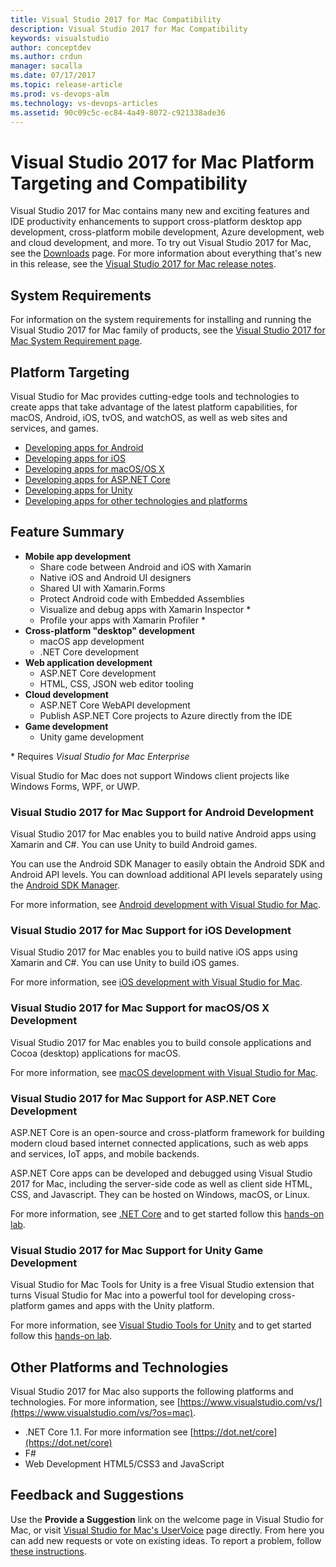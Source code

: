 ```yaml
---
title: Visual Studio 2017 for Mac Compatibility
description: Visual Studio 2017 for Mac Compatibility
keywords: visualstudio
author: conceptdev
ms.author: crdun
manager: sacalla
ms.date: 07/17/2017
ms.topic: release-article
ms.prod: vs-devops-alm
ms.technology: vs-devops-articles
ms.assetid: 90c09c5c-ec84-4a49-8072-c921338ade36
---
```



# Visual Studio 2017 for Mac Platform Targeting and Compatibility

Visual Studio 2017 for Mac contains many new and exciting features and IDE productivity enhancements to 
support cross-platform desktop app development, cross-platform mobile development, Azure development, web and cloud development, 
and more. To try out Visual Studio 2017 for Mac, see the [Downloads](https://www.visualstudio.com/vs/visual-studio-mac/) page. 
For more information about everything that's new in this release, see the 
[Visual Studio 2017 for Mac release notes](/news/releasenotes/vs2017-mac-relnotes).

## System Requirements
For information on the system requirements for installing and running the Visual Studio 2017 for Mac family of products, see the [Visual Studio 2017 for Mac System Requirement page](/productinfo/vs2017-system-requirements-mac).

## Platform Targeting
Visual Studio for Mac provides cutting-edge tools and technologies to create apps that take advantage of the 
latest platform capabilities, for macOS, Android, iOS, tvOS, and watchOS, as well as web sites and services, and games. 

* [Developing apps for Android](#developAndroid)
* [Developing apps for iOS](#developIOS)
* [Developing apps for macOS/OS X](#developMacOS)
* [Developing apps for ASP.NET Core](#developdotnetcore)
* [Developing apps for Unity](#developUnity)
* [Developing apps for other technologies and platforms](#developOther)

## <a id="featuresummary" />Feature Summary

- **Mobile app development**
    * Share code between Android and iOS with Xamarin
    * Native iOS and Android UI designers
    * Shared UI with Xamarin.Forms
    * Protect Android code with Embedded Assemblies
    * Visualize and debug apps with Xamarin Inspector \*
    * Profile your apps with Xamarin Profiler \* 
- **Cross-platform "desktop" development**
    * macOS app development
    * .NET Core development 
- **Web application development**
    * ASP.NET Core development
    * HTML, CSS, JSON web editor tooling 
- **Cloud development**
    * ASP.NET Core WebAPI development
    * Publish ASP.NET Core projects to Azure directly from the IDE
- **Game development**		
    * Unity game development

\* Requires *Visual Studio for Mac Enterprise*

Visual Studio for Mac does not support Windows client projects like Windows Forms, WPF, or UWP.

### <a id="developAndroid"> </a>Visual Studio 2017 for Mac Support for Android Development

Visual Studio 2017 for Mac enables you to build native Android apps using Xamarin and C#. You can use Unity to build Android games.

You can use the Android SDK Manager to easily obtain the Android SDK and Android API levels. 
You can download additional API levels separately using the [Android SDK Manager](https://go.microsoft.com/fwlink/?LinkId=808333). 

For more information, see [Android development with Visual Studio for Mac](https://developer.xamarin.com/guides/android/).

### <a id="developIOS"> </a>Visual Studio 2017 for Mac Support for iOS Development

Visual Studio 2017 for Mac enables you to build native iOS apps using Xamarin and C#. You can use Unity to build iOS games.

For more information, see [iOS development with Visual Studio for Mac](https://developer.xamarin.com/guides/ios/).

### <a id="developMacOS"> </a>Visual Studio 2017 for Mac Support for macOS/OS X Development

Visual Studio 2017 for Mac enables you to build console applications and Cocoa (desktop) applications for macOS. 

For more information, see [macOS development with Visual Studio for Mac](https://developer.xamarin.com/guides/mac/).

### <a id="developdotnetcore"> </a>Visual Studio 2017 for Mac Support for ASP.NET Core Development

ASP.NET Core is an open-source and cross-platform framework for building modern cloud based internet connected applications, such as web apps and services, IoT apps, and mobile backends. 

ASP.NET Core apps can be developed and debugged using Visual Studio 2017 for Mac, including the server-side code as well as client side HTML, CSS, and Javascript. They can be hosted on Windows, macOS, or Linux.

For more information, see [.NET Core](https://dot.net/core) and to get started follow this [hands-on lab](https://github.com/Microsoft/vs4mac-labs/tree/master/Web/Getting-Started).

### <a id="developUnity"> </a>Visual Studio 2017 for Mac Support for Unity Game Development

Visual Studio for Mac Tools for Unity is a free Visual Studio extension that turns Visual Studio for Mac into a powerful tool for developing cross-platform games and apps with the Unity platform. 

For more information, see [Visual Studio Tools for Unity](https://docs.microsoft.com/en-us/visualstudio/cross-platform/visual-studio-tools-for-unity) and to get started follow this [hands-on lab](https://github.com/Microsoft/vs4mac-labs/tree/master/Unity/Getting-Started).

## <a id="developOther"> </a>Other Platforms and Technologies

Visual Studio 2017 for Mac also supports the following platforms and technologies. For more information, see 
[https://www.visualstudio.com/vs/](https://www.visualstudio.com/vs/?os=mac).

* .NET Core 1.1. For more information see [https://dot.net/core](https://dot.net/core)
* F#
* Web Development HTML5/CSS3 and JavaScript


## <a id="feedback" />Feedback and Suggestions

Use the **Provide a Suggestion** link on the welcome page in Visual Studio for Mac, or visit [Visual Studio for Mac's UserVoice](https://visualstudio.uservoice.com/forums/563332-visual-studio-for-mac) page directly. From here you can add new requests or vote on existing ideas. To report a problem, follow [these instructions](https://docs.microsoft.com/en-us/visualstudio/mac/report-a-problem).